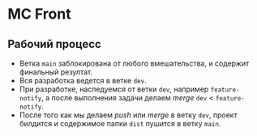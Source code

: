 # MC Front

## Рабочий процесс

- Ветка `main` заблокирована от любого вмешательства, и содержит финальный резултат.
- Вся разработка ведется в ветке `dev`.
- При разработке, наследуемся от ветки `dev`, например `feature-notify`, а после выполнения задачи делаем _merge_
  `dev` < `feature-notify`.
- После того как мы делаем _push_ или _merge_ в ветку `dev`, проект билдится и содержимое папки `dist` пушится в ветку
  `main`.
